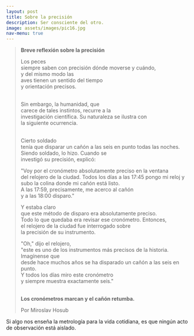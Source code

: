 ```yaml
---
layout: post
title: Sobre la precisión
description: Ser consciente del otro.
image: assets/images/pic16.jpg
nav-menu: true
---
```


> **Breve reflexión sobre la precisión**  
>  
> Los peces  
> siempre saben con precisión dónde moverse y cuándo,  
> y del mismo modo las  
> aves tienen un sentido del tiempo  
> y orientación precisos.  
> <br>
> 
> Sin embargo, la humanidad, que  
> carece de tales instintos, recurre a la  
> investigación científica. Su naturaleza se ilustra con  
> la siguiente ocurrencia.  
> <br>
> 
> Cierto soldado  
> tenía que disparar un cañón a las seis en punto todas las noches.  
> Siendo soldado, lo hizo. Cuando se  
> investigó su precisión, explicó:
> <br>
>  
> "Voy por el cronómetro absolutamente preciso en la ventana  
> del relojero de la ciudad. Todos los días a las 17:45 pongo mi reloj y  
> subo la colina donde mi cañón está listo.  
> A las 17:59, precisamente, me acerco al cañón  
> y a las 18:00 disparo."
> <br>
>  
> Y estaba claro  
> que este método de disparo era absolutamente preciso.  
> Todo lo que quedaba era revisar ese cronómetro. Entonces,  
> el relojero de la ciudad fue interrogado sobre  
> la precisión de su instrumento.
> <br>
>  
> "Oh," dijo el relojero,  
> "este es uno de los instrumentos más precisos de la historia. Imagínense que  
> desde hace muchos años se ha disparado un cañón a las seis en punto.  
> Y todos los días miro este cronómetro  
> y siempre muestra exactamente seis."  
>  <br>
>  
> **Los cronómetros marcan y el cañón retumba.**  
>
> Por Miroslav Hosub

Si algo nos enseña la metrología para la vida cotidiana, es que ningún acto de observación está aislado. 
